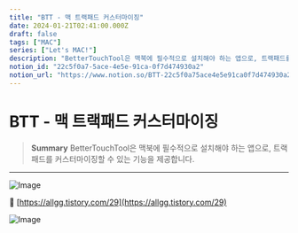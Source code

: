 ```yaml
---
title: "BTT - 맥 트랙패드 커스터마이징"
date: 2024-01-21T02:41:00.000Z
draft: false
tags: ["MAC"]
series: ["Let's MAC!"]
description: "BetterTouchTool은 맥북에 필수적으로 설치해야 하는 앱으로, 트랙패드를 커스터마이징할 수 있는 기능을 제공합니다."
notion_id: "22c5f0a7-5ace-4e5e-91ca-0f7d474930a2"
notion_url: "https://www.notion.so/BTT-22c5f0a75ace4e5e91ca0f7d474930a2"
---
```


# BTT - 맥 트랙패드 커스터마이징

> **Summary**
> BetterTouchTool은 맥북에 필수적으로 설치해야 하는 앱으로, 트랙패드를 커스터마이징할 수 있는 기능을 제공합니다.

---

![Image](https://prod-files-secure.s3.us-west-2.amazonaws.com/09ccd4d5-876c-4bba-bbdf-cc77a0a11257/8d83f2d5-e05a-4e0b-8ee1-2eed30874266/Untitled.png?X-Amz-Algorithm=AWS4-HMAC-SHA256&X-Amz-Content-Sha256=UNSIGNED-PAYLOAD&X-Amz-Credential=ASIAZI2LB4665XLJLL72%2F20250724%2Fus-west-2%2Fs3%2Faws4_request&X-Amz-Date=20250724T115814Z&X-Amz-Expires=3600&X-Amz-Security-Token=IQoJb3JpZ2luX2VjEAMaCXVzLXdlc3QtMiJHMEUCIGny%2BKnNJM16qx1ItuV5%2B6XSnMDJrgmftkS%2F5biKhaBiAiEA4dBJcmbFFIb001ppojdMIZehfYelOgnpZEVqlXL4WBwq%2FwMILBAAGgw2Mzc0MjMxODM4MDUiDAKST3%2FKvieRh5ZDDSrcAwPtwCxz9TbHnNBHSVZfaxTUeDfVWGpRvIuGaQk4opd3lGikemoInQt40sMoB%2Bm2xytDCzj0mWAX9cBLqRYO0zWdeTPTQETSlbG3lzlHikiQmRWbsjPQr41367TZ%2F7bgHxLhKSsSmqMXNAHZrUcRG36AftFS86KkHSxOfHU8BURlmndx2Nvd21dRsCreVWU2nVvhrE6w8pTjbQi12rf0lBsRYY1xyiTQ0eEPnsBBDUsMoZsedxHf3GM6JkPUahuMlNkjqSzG1oW20achOx398exFI%2B4w7gH1ak6ttZLGoclC13R3RzuE4Wz3LgrZDnjyXHxaK97sWyBxjXzma8z%2BgF0Dj0sCofHzw20MpLL0%2FmTz7H4h6EcOA21mvQDo38024q9g4WZf3awcFSOC4CCwb03o8bNW2X17Fs11piayLGscHyQFVptEY8jLN4qJhnHCLWHIAYrh48e4OLHJ6vZJSXunIQ4JfxMv7GEIhgEBoABuV8TijiPjsBLAdrbNJJvyJ4UZcM0EwRm7Dc%2FPsyPKNetXVHwsROapx1077XWc5ebjAsbZlGbt48OM8ReJXBqW7tKQuSiwAggl3yN6NCNBmTsQABshgAr5hyqrcpOfDsyl1cHkcoKpYfC1Nu%2FKMOSbiMQGOqUBFMx%2FdFDWLOY2UEPA4KbS8%2BSr3pfmrA38ILdKwwBimSMbVi%2FGBMKblqIol%2FKFERJeO1VuokSzCs%2FaaP%2Bc6OzLc168QLgPyzi5ak4edaqqu2vdl4WLpRJi5bRfBz93H4cyK0XNMzjIFUIyceu3EHnMKS5qLEEiUaMsOLppTulo1gWFVMJQD0IFAtRrEU0VIqC5FeOyXNprNL5gpWZdrlVK5osRU7%2FL&X-Amz-Signature=f50863264acd4e22ecd66c87e1287eb08992a1199829d8c2153e23726e83a7fe&X-Amz-SignedHeaders=host&x-amz-checksum-mode=ENABLED&x-id=GetObject)

🔗 [https://allgg.tistory.com/29](https://allgg.tistory.com/29)

![Image](https://prod-files-secure.s3.us-west-2.amazonaws.com/09ccd4d5-876c-4bba-bbdf-cc77a0a11257/9b9b6b94-4bab-4c22-a7ab-a424005eaa23/Untitled.png?X-Amz-Algorithm=AWS4-HMAC-SHA256&X-Amz-Content-Sha256=UNSIGNED-PAYLOAD&X-Amz-Credential=ASIAZI2LB4665XLJLL72%2F20250724%2Fus-west-2%2Fs3%2Faws4_request&X-Amz-Date=20250724T115814Z&X-Amz-Expires=3600&X-Amz-Security-Token=IQoJb3JpZ2luX2VjEAMaCXVzLXdlc3QtMiJHMEUCIGny%2BKnNJM16qx1ItuV5%2B6XSnMDJrgmftkS%2F5biKhaBiAiEA4dBJcmbFFIb001ppojdMIZehfYelOgnpZEVqlXL4WBwq%2FwMILBAAGgw2Mzc0MjMxODM4MDUiDAKST3%2FKvieRh5ZDDSrcAwPtwCxz9TbHnNBHSVZfaxTUeDfVWGpRvIuGaQk4opd3lGikemoInQt40sMoB%2Bm2xytDCzj0mWAX9cBLqRYO0zWdeTPTQETSlbG3lzlHikiQmRWbsjPQr41367TZ%2F7bgHxLhKSsSmqMXNAHZrUcRG36AftFS86KkHSxOfHU8BURlmndx2Nvd21dRsCreVWU2nVvhrE6w8pTjbQi12rf0lBsRYY1xyiTQ0eEPnsBBDUsMoZsedxHf3GM6JkPUahuMlNkjqSzG1oW20achOx398exFI%2B4w7gH1ak6ttZLGoclC13R3RzuE4Wz3LgrZDnjyXHxaK97sWyBxjXzma8z%2BgF0Dj0sCofHzw20MpLL0%2FmTz7H4h6EcOA21mvQDo38024q9g4WZf3awcFSOC4CCwb03o8bNW2X17Fs11piayLGscHyQFVptEY8jLN4qJhnHCLWHIAYrh48e4OLHJ6vZJSXunIQ4JfxMv7GEIhgEBoABuV8TijiPjsBLAdrbNJJvyJ4UZcM0EwRm7Dc%2FPsyPKNetXVHwsROapx1077XWc5ebjAsbZlGbt48OM8ReJXBqW7tKQuSiwAggl3yN6NCNBmTsQABshgAr5hyqrcpOfDsyl1cHkcoKpYfC1Nu%2FKMOSbiMQGOqUBFMx%2FdFDWLOY2UEPA4KbS8%2BSr3pfmrA38ILdKwwBimSMbVi%2FGBMKblqIol%2FKFERJeO1VuokSzCs%2FaaP%2Bc6OzLc168QLgPyzi5ak4edaqqu2vdl4WLpRJi5bRfBz93H4cyK0XNMzjIFUIyceu3EHnMKS5qLEEiUaMsOLppTulo1gWFVMJQD0IFAtRrEU0VIqC5FeOyXNprNL5gpWZdrlVK5osRU7%2FL&X-Amz-Signature=63b37876293f7bf79d4c9f16e7f5fc24ad45927ff4b024b8a280b7767c06e647&X-Amz-SignedHeaders=host&x-amz-checksum-mode=ENABLED&x-id=GetObject)

